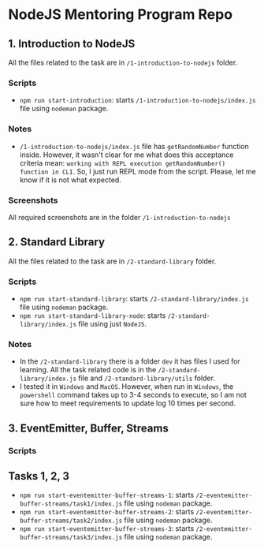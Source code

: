 # NodeJS Mentoring Program Repo

## 1. Introduction to NodeJS

All the files related to the task are in `/1-introduction-to-nodejs` folder.

### Scripts

- `npm run start-introduction`: starts `/1-introduction-to-nodejs/index.js` file using `nodeman` package.

### Notes

- `/1-introduction-to-nodejs/index.js` file has `getRandomNumber` function inside. However, it wasn't clear for me what does this acceptance criteria mean: `working with REPL execution getRandomNumber() function in CLI`. So, I just run REPL mode from the script. Please, let me know if it is not what expected.

### Screenshots

All required screenshots are in the folder `/1-introduction-to-nodejs`

## 2. Standard Library

All the files related to the task are in `/2-standard-library` folder.

### Scripts

- `npm run start-standard-library`: starts `/2-standard-library/index.js` file using `nodeman` package.
- `npm run start-standard-library-node`: starts `/2-standard-library/index.js` file using just `NodeJS`.

### Notes

- In the `/2-standard-library` there is a folder `dev` it has files I used for learning. All the task related code is in the `/2-standard-library/index.js` file and `/2-standard-library/utils` folder.
- I tested it in `Windows` and `MacOS`. However, when run in `Windows`, the `powershell` command takes up to 3-4 seconds to execute, so I am not sure how to meet requirements to update log 10 times per second.

## 3. EventEmitter, Buffer, Streams

### Scripts

## Tasks 1, 2, 3

- `npm run start-eventemitter-buffer-streams-1`: starts `/2-eventemitter-buffer-streams/task1/index.js` file using `nodeman` package.
- `npm run start-eventemitter-buffer-streams-2`: starts `/2-eventemitter-buffer-streams/task2/index.js` file using `nodeman` package.
- `npm run start-eventemitter-buffer-streams-3`: starts `/2-eventemitter-buffer-streams/task3/index.js` file using `nodeman` package.